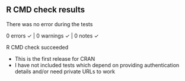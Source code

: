 ## R CMD check results

There was no error during the tests

0 errors ✓ | 0 warnings ✓ | 0 notes ✓

R CMD check succeeded

* This is the first release for CRAN
* I have not included tests which depend on providing authentication details and/or need private URLs to work
